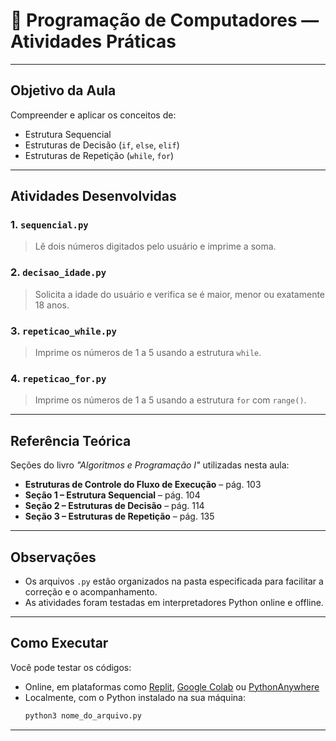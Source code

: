 # 📘 Programação de Computadores — Atividades Práticas

---

## Objetivo da Aula

Compreender e aplicar os conceitos de:
- Estrutura Sequencial
- Estruturas de Decisão (`if`, `else`, `elif`)
- Estruturas de Repetição (`while`, `for`)

---

##  Atividades Desenvolvidas

### 1. `sequencial.py`
> Lê dois números digitados pelo usuário e imprime a soma.

### 2. `decisao_idade.py`
> Solicita a idade do usuário e verifica se é maior, menor ou exatamente 18 anos.

### 3. `repeticao_while.py`
> Imprime os números de 1 a 5 usando a estrutura `while`.

### 4. `repeticao_for.py`
> Imprime os números de 1 a 5 usando a estrutura `for` com `range()`.

---

## Referência Teórica

Seções do livro *"Algoritmos e Programação I"* utilizadas nesta aula:

- **Estruturas de Controle do Fluxo de Execução** – pág. 103  
- **Seção 1 – Estrutura Sequencial** – pág. 104  
- **Seção 2 – Estruturas de Decisão** – pág. 114  
- **Seção 3 – Estruturas de Repetição** – pág. 135

---

## Observações

- Os arquivos `.py` estão organizados na pasta especificada para facilitar a correção e o acompanhamento.
- As atividades foram testadas em interpretadores Python online e offline.

---

## Como Executar

Você pode testar os códigos:
- Online, em plataformas como [Replit](https://replit.com), [Google Colab](https://colab.research.google.com) ou [PythonAnywhere](https://www.pythonanywhere.com/)
- Localmente, com o Python instalado na sua máquina:
  ```bash
  python3 nome_do_arquivo.py

---


